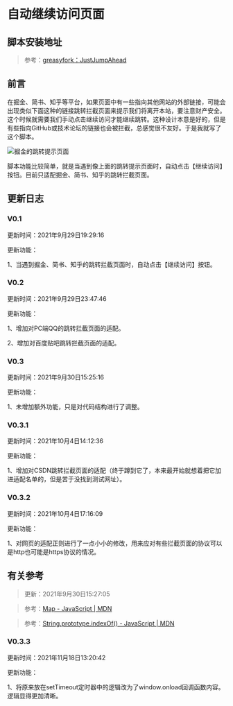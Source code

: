 <!--
 * @Descripttion: 
 * @version: 
 * @Author: LiarCoder
 * @Date: 2021-09-29 19:17:01
 * @LastEditors: LiarCoder
 * @LastEditTime: 2021-11-18 13:22:34
-->

# 自动继续访问页面

## 脚本安装地址
> 参考：[greasyfork：JustJumpAhead](https://greasyfork.org/zh-CN/scripts/433155-justjumpahead)

## 前言

在掘金、简书、知乎等平台，如果页面中有一些指向其他网站的外部链接，可能会出现类似下面这种的链接跳转拦截页面来提示我们将离开本站，要注意财产安全。这个时候就需要我们手动点击继续访问才能继续跳转。这种设计本意是好的，但是有些指向GitHub或技术论坛的链接也会被拦截，总感觉很不友好。于是我就写了这个脚本。

![掘金的跳转提示页面](https://i.loli.net/2021/09/29/lkEoUTq5IuXrsSa.png)

脚本功能比较简单，就是当遇到像上面的跳转提示页面时，自动点击【继续访问】按钮。目前只适配掘金、简书、知乎的跳转拦截页面。

## 更新日志

### V0.1

更新时间：2021年9月29日19:29:16

更新功能：

1、当遇到掘金、简书、知乎的跳转拦截页面时，自动点击【继续访问】按钮。

### V0.2

更新时间：2021年9月29日23:47:46

更新功能：

1、增加对PC端QQ的跳转拦截页面的适配。

2、增加对百度贴吧跳转拦截页面的适配。

### V0.3

更新时间：2021年9月30日15:25:16

更新功能：

1、未增加额外功能，只是对代码结构进行了调整。

### V0.3.1

更新时间：2021年10月4日14:12:36

更新功能：

1、增加对CSDN跳转拦截页面的适配（终于蹲到它了，本来最开始就想着把它加进适配名单的，但是苦于没找到测试网址）。

### V0.3.2

更新时间：2021年10月4日17:16:09

更新功能：

1、对网页的适配正则进行了一点小小的修改，用来应对有些拦截页面的协议可以是http也可能是https协议的情况。

## 有关参考
> 更新：2021年9月30日15:27:05

> 参考：[Map - JavaScript | MDN](https://developer.mozilla.org/zh-CN/docs/Web/JavaScript/Reference/Global_Objects/Map)

> 参考：[String.prototype.indexOf() - JavaScript | MDN](https://developer.mozilla.org/zh-CN/docs/Web/JavaScript/Reference/Global_Objects/String/indexOf)

### V0.3.3

更新时间：2021年11月18日13:20:42

更新功能：

1、将原来放在setTimeout定时器中的逻辑改为了window.onload回调函数内容。逻辑显得更加清晰。